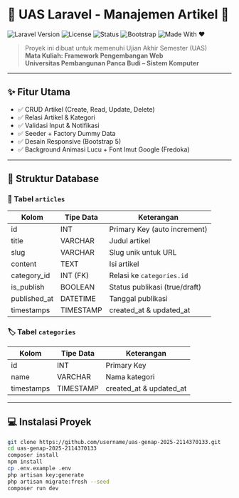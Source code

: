 # 📘 UAS Laravel - Manajemen Artikel 📰

![Laravel Version](https://img.shields.io/badge/Laravel-12.x-red)
![License](https://img.shields.io/badge/license-MIT-blue.svg)
![Status](https://img.shields.io/badge/status-Selesai-brightgreen)
![Bootstrap](https://img.shields.io/badge/Bootstrap-5.x-purple)
![Made With ❤️](https://img.shields.io/badge/made%20with-Laravel%20%2B%20Bootstrap-blue)

> Proyek ini dibuat untuk memenuhi Ujian Akhir Semester (UAS)  
> **Mata Kuliah: Framework Pengembangan Web**  
> **Universitas Pembangunan Panca Budi – Sistem Komputer**

---

## ✨ Fitur Utama

- ✅ CRUD Artikel (Create, Read, Update, Delete)
- ✅ Relasi Artikel & Kategori
- ✅ Validasi Input & Notifikasi
- ✅ Seeder + Factory Dummy Data
- ✅ Desain Responsive (Bootstrap 5)
- ✅ Background Animasi Lucu + Font Imut Google (Fredoka)

---

## 🧠 Struktur Database

### 📄 Tabel `articles`
| Kolom         | Tipe Data     | Keterangan                            |
|---------------|---------------|----------------------------------------|
| id            | INT           | Primary Key (auto increment)           |
| title         | VARCHAR       | Judul artikel                          |
| slug          | VARCHAR       | Slug unik untuk URL                    |
| content       | TEXT          | Isi artikel                            |
| category_id   | INT (FK)      | Relasi ke `categories.id`              |
| is_publish    | BOOLEAN       | Status publikasi (true/draft)          |
| published_at  | DATETIME      | Tanggal publikasi                      |
| timestamps    | TIMESTAMP     | created_at & updated_at                |

### 🏷️ Tabel `categories`
| Kolom         | Tipe Data     | Keterangan                            |
|---------------|---------------|----------------------------------------|
| id            | INT           | Primary Key                            |
| name          | VARCHAR       | Nama kategori                          |
| timestamps    | TIMESTAMP     | created_at & updated_at                |

---

## 💻 Instalasi Proyek

```bash
git clone https://github.com/username/uas-genap-2025-2114370133.git
cd uas-genap-2025-2114370133
composer install
npm install
cp .env.example .env
php artisan key:generate
php artisan migrate:fresh --seed
composer run dev
